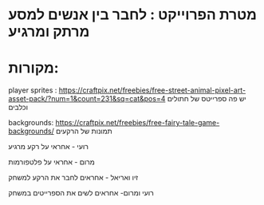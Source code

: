 # מטרת הפרוייקט : לחבר בין אנשים למסע מרתק ומרגיע 




# מקורות:
player sprites :
https://craftpix.net/freebies/free-street-animal-pixel-art-asset-pack/?num=1&count=231&sq=cat&pos=4
יש פה ספרייטס של חתולים וכלבים 

backgrounds:
https://craftpix.net/freebies/free-fairy-tale-game-backgrounds/
תמונות של הרקעים

רועי - 
אחראי על רקע מרגיע 

מרום - 
אחראי על פלטפורמות 


זיו ואריאל -
אחראים לחבר את הרקע למשחק 


רועי ומרום-
אחראים לשים את הספרייטים במשחק 

